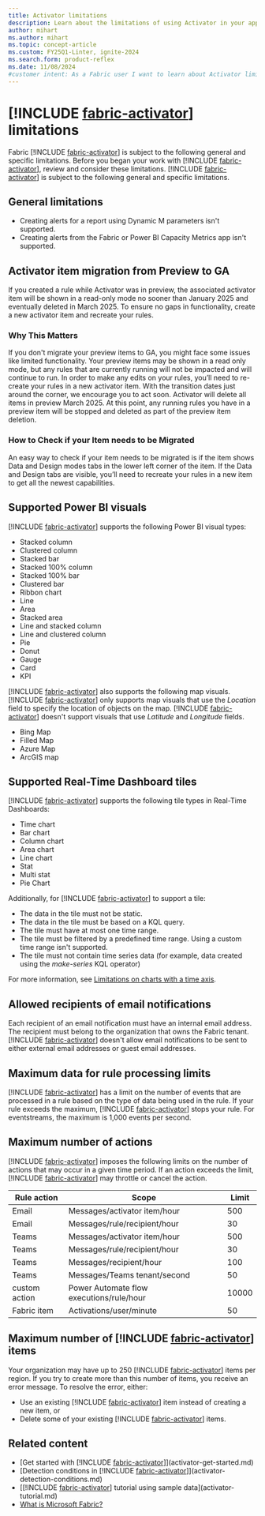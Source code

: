 ```yaml
---
title: Activator limitations
description: Learn about the limitations of using Activator in your applications and dashboards. Activator provides real-time insights and analytics for your data.
author: mihart
ms.author: mihart
ms.topic: concept-article
ms.custom: FY25Q1-Linter, ignite-2024
ms.search.form: product-reflex
ms.date: 11/08/2024
#customer intent: As a Fabric user I want to learn about Activator limitations.
---
```


# [!INCLUDE [fabric-activator](../includes/fabric-activator.md)] limitations

Fabric [!INCLUDE [fabric-activator](../includes/fabric-activator.md)] is subject to the following general and specific limitations. Before you began your work with [!INCLUDE [fabric-activator](../includes/fabric-activator.md)], review and consider these limitations.
[!INCLUDE [fabric-activator](../includes/fabric-activator.md)] is subject to the following general and specific limitations.

## General limitations

* Creating alerts for a report using Dynamic M parameters isn't supported.
* Creating alerts from the Fabric or Power BI Capacity Metrics app isn't supported.

## Activator item migration from Preview to GA

If you created a rule while Activator was in preview, the associated activator item will be shown in a read-only mode no sooner than January 2025 and eventually deleted in March 2025. To ensure no gaps in functionality, create a new activator item and recreate your rules.

### Why This Matters

If you don't migrate your preview items to GA, you might face some issues like limited functionality. Your preview items may be shown in a read only mode, but any rules that are currently running will not be impacted and will continue to run. In order to make any edits on your rules, you’ll need to re-create your rules in a new activator item.
With the transition dates just around the corner, we encourage you to act soon. Activator will delete all items in preview March 2025. At this point, any running rules you have in a preview item will be stopped and deleted as part of the preview item deletion.

### How to Check if your Item needs to be Migrated

An easy way to check if your item needs to be migrated is if the item shows Data and Design modes tabs in the lower left corner of the item. If the Data and Design tabs are visible, you’ll need to recreate your rules in a new item to get all the newest capabilities.

## Supported Power BI visuals

[!INCLUDE [fabric-activator](../includes/fabric-activator.md)] supports the following Power BI visual types:

* Stacked column
* Clustered column
* Stacked bar
* Stacked 100% column
* Stacked 100% bar
* Clustered bar
* Ribbon chart
* Line
* Area
* Stacked area
* Line and stacked column
* Line and clustered column
* Pie
* Donut
* Gauge
* Card
* KPI

[!INCLUDE [fabric-activator](../includes/fabric-activator.md)] also supports the following map visuals. [!INCLUDE [fabric-activator](../includes/fabric-activator.md)] only supports map visuals that use the *Location* field to specify the location of objects on the map. [!INCLUDE [fabric-activator](../includes/fabric-activator.md)] doesn't support visuals that use *Latitude* and *Longitude* fields.

* Bing Map
* Filled Map
* Azure Map
* ArcGIS map

## Supported Real-Time Dashboard tiles

[!INCLUDE [fabric-activator](../includes/fabric-activator.md)] supports the following tile types in Real-Time Dashboards:

* Time chart
* Bar chart
* Column chart
* Area chart
* Line chart
* Stat
* Multi stat
* Pie Chart

Additionally, for [!INCLUDE [fabric-activator](../includes/fabric-activator.md)] to support a tile:

* The data in the tile must not be static.
* The data in the tile must be based on a KQL query.
* The tile must have at most one time range.
* The tile must be filtered by a predefined time range. Using a custom time range isn't supported.
* The tile must not contain time series data (for example, data created using the *make-series* KQL operator)

For more information, see [Limitations on charts with a time axis](activator-get-data-real-time-dashboard.md#limitations-on-charts-with-a-time-axis).

## Allowed recipients of email notifications

Each recipient of an email notification must have an internal email address. The recipient must belong to the organization that owns the Fabric tenant. [!INCLUDE [fabric-activator](../includes/fabric-activator.md)] doesn't allow email notifications to be sent to either external email addresses or guest email addresses.

## Maximum data for rule processing limits

[!INCLUDE [fabric-activator](../includes/fabric-activator.md)] has a limit on the number of events that are processed in a rule based on the type of data being used in the rule. If your rule exceeds the maximum, [!INCLUDE [fabric-activator](../includes/fabric-activator.md)] stops your rule. For eventstreams, the maximum is 1,000 events per second.

## Maximum number of actions

[!INCLUDE [fabric-activator](../includes/fabric-activator.md)] imposes the following limits on the number of actions that may occur in a given time period. If an action exceeds the limit, [!INCLUDE [fabric-activator](../includes/fabric-activator.md)] may throttle or cancel the action.

|Rule action  |Scope  |Limit  |
|---------|---------|---------|
|Email     |Messages/activator item/hour         |500        |
|Email     |Messages/rule/recipient/hour   |30         |
|Teams     |Messages/activator item/hour         |500        |
|Teams     |Messages/rule/recipient/hour   |30         |
|Teams     |Messages/recipient/hour           |100        |
|Teams     |Messages/Teams tenant/second      |50         |
|custom action |Power Automate flow executions/rule/hour      |10000      |
|Fabric item |Activations/user/minute| 50   |

## Maximum number of [!INCLUDE [fabric-activator](../includes/fabric-activator.md)] items

Your organization may have up to 250 [!INCLUDE [fabric-activator](../includes/fabric-activator.md)] items per region. If you try to create more than this number of items, you receive an error message. To resolve the error, either:

* Use an existing [!INCLUDE [fabric-activator](../includes/fabric-activator.md)] item instead of creating a new item, or
* Delete some of your existing [!INCLUDE [fabric-activator](../includes/fabric-activator.md)] items.

## Related content

* [Get started with [!INCLUDE [fabric-activator](../includes/fabric-activator.md)]](activator-get-started.md)
* [Detection conditions in [!INCLUDE [fabric-activator](../includes/fabric-activator.md)]](activator-detection-conditions.md)
* [[!INCLUDE [fabric-activator](../includes/fabric-activator.md)] tutorial using sample data](activator-tutorial.md)
* [What is Microsoft Fabric?](../../get-started/microsoft-fabric-overview.md)
